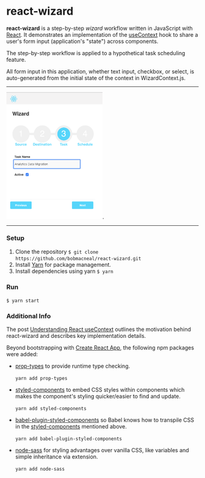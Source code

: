 
# react-wizard 

**react-wizard** is a step-by-step _wizard_ workflow written in JavaScript with [React](https://reactjs.org/).
It demonstrates an implementation of the [useContext](https://reactjs.org/docs/hooks-reference.html#usecontext) hook to 
share a user's form input (application's "state") across components.

The step-by-step workflow is applied to a hypothetical task scheduling feature.

All form input in this application, whether text input, checkbox, or select, is auto-generated from the initial 
state of the context in WizardContext.js.

___
<img src="./public/Screenshot.png" width="50%">.
___
 
### Setup

1. Clone the repository 
    `$ git clone https://github.com/bobmacneal/react-wizard.git`
2. Install [Yarn](https://yarnpkg.com) for package management. 
3. Install dependencies using yarn
    `$ yarn`

### Run

`$ yarn start`


### Additional Info

The post [Understanding React useContext](https://workingcompany.com/2019/08/29/understanding-react-usecontext/) outlines the motivation behind react-wizard and describes key implementation details.  

Beyond bootstrapping with [Create React App](https://github.com/facebook/create-react-app), 
the following npm packages were added:

- [prop-types](https://www.npmjs.com/package/prop-types) to provide runtime type checking. 

    `yarn add prop-types` 


- [styled-components](https://www.npmjs.com/package/styled-components) to embed CSS styles within 
components which makes the component's styling quicker/easier to find and update.

    `yarn add styled-components` 

- [babel-plugin-styled-components](https://www.npmjs.com/package/babel-plugin-styled-components) so Babel knows
how to transpile CSS in the [styled-components](https://www.npmjs.com/package/styled-components) mentioned above. 

    `yarn add babel-plugin-styled-components` 

- [node-sass](https://www.npmjs.com/package/node-sass) for styling advantages over vanilla CSS, like variables and 
simple inheritance via extension.

    `yarn add node-sass` 

    
